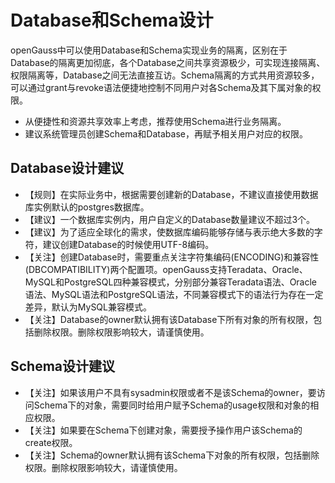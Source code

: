 # Database和Schema设计<a name="ZH-CN_TOPIC_0000001102948064"></a>

openGauss中可以使用Database和Schema实现业务的隔离，区别在于Database的隔离更加彻底，各个Database之间共享资源极少，可实现连接隔离、权限隔离等，Database之间无法直接互访。Schema隔离的方式共用资源较多，可以通过grant与revoke语法便捷地控制不同用户对各Schema及其下属对象的权限。

-   从便捷性和资源共享效率上考虑，推荐使用Schema进行业务隔离。
-   建议系统管理员创建Schema和Database，再赋予相关用户对应的权限。

## Database设计建议<a name="zh-cn_topic_0097078336_section6542627416593"></a>

-   【规则】在实际业务中，根据需要创建新的Database，不建议直接使用数据库实例默认的postgres数据库。
-   【建议】一个数据库实例内，用户自定义的Database数量建议不超过3个。
-   【建议】为了适应全球化的需求，使数据库编码能够存储与表示绝大多数的字符，建议创建Database的时候使用UTF-8编码。
-   【关注】创建Database时，需要重点关注字符集编码\(ENCODING\)和兼容性\(DBCOMPATIBILITY\)两个配置项。openGauss支持Teradata、Oracle、MySQL和PostgreSQL四种兼容模式，分别部分兼容Teradata语法、Oracle语法、MySQL语法和PostgreSQL语法，不同兼容模式下的语法行为存在一定差异，默认为MySQL兼容模式。
-   【关注】Database的owner默认拥有该Database下所有对象的所有权限，包括删除权限。删除权限影响较大，请谨慎使用。

## Schema设计建议<a name="zh-cn_topic_0097078336_section11591445165916"></a>

-   【关注】如果该用户不具有sysadmin权限或者不是该Schema的owner，要访问Schema下的对象，需要同时给用户赋予Schema的usage权限和对象的相应权限。
-   【关注】如果要在Schema下创建对象，需要授予操作用户该Schema的create权限。
-   【关注】Schema的owner默认拥有该Schema下对象的所有权限，包括删除权限。删除权限影响较大，请谨慎使用。

